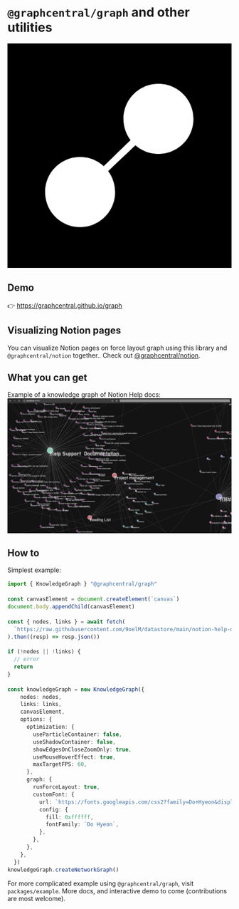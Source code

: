 # `@graphcentral/graph` and other utilities

![logo](./logo.png)

## Demo

👉 https://graphcentral.github.io/graph

## Visualizing Notion pages 

You can visualize Notion pages on force layout graph using this library and `@graphcentral/notion` together.. Check out [@graphcentral/notion](https://github.com/graphcentral/notion).

## What you can get

Example of a knowledge graph of Notion Help docs:
![example0.png](../../example0.png)

## How to

Simplest example:
```ts
import { KnowledgeGraph } "@graphcentral/graph"

const canvasElement = document.createElement(`canvas`)
document.body.appendChild(canvasElement)

const { nodes, links } = await fetch(
  `https://raw.githubusercontent.com/9oelM/datastore/main/notion-help-docs.json`
).then((resp) => resp.json())

if (!nodes || !links) {
  // error
  return
}

const knowledgeGraph = new KnowledgeGraph({
    nodes: nodes,
    links: links,
    canvasElement,
    options: {
      optimization: {
        useParticleContainer: false,
        useShadowContainer: false,
        showEdgesOnCloseZoomOnly: true,
        useMouseHoverEffect: true,
        maxTargetFPS: 60,
      },
      graph: {
        runForceLayout: true,
        customFont: {
          url: `https://fonts.googleapis.com/css2?family=Do+Hyeon&display=swap`,
          config: {
            fill: 0xffffff,
            fontFamily: `Do Hyeon`,
          },
        },
      },
    },
  })
knowledgeGraph.createNetworkGraph()
```

For more complicated example using `@graphcentral/graph`, visit `packages/example`. More docs, and interactive demo to come (contributions are most welcome).
